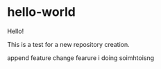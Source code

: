 # hello-world

Hello!

This is a test for a new repository creation.

append feature
change fearure
i doing soimhtoisng
